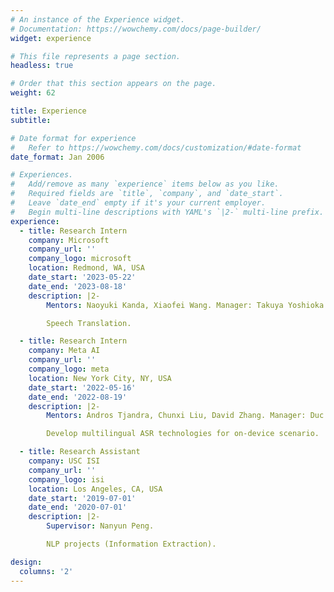```yaml
---
# An instance of the Experience widget.
# Documentation: https://wowchemy.com/docs/page-builder/
widget: experience

# This file represents a page section.
headless: true

# Order that this section appears on the page.
weight: 62

title: Experience
subtitle:

# Date format for experience
#   Refer to https://wowchemy.com/docs/customization/#date-format
date_format: Jan 2006

# Experiences.
#   Add/remove as many `experience` items below as you like.
#   Required fields are `title`, `company`, and `date_start`.
#   Leave `date_end` empty if it's your current employer.
#   Begin multi-line descriptions with YAML's `|2-` multi-line prefix.
experience:
  - title: Research Intern
    company: Microsoft
    company_url: ''
    company_logo: microsoft
    location: Redmond, WA, USA
    date_start: '2023-05-22'
    date_end: '2023-08-18'
    description: |2-
        Mentors: Naoyuki Kanda, Xiaofei Wang. Manager: Takuya Yoshioka ([Cognitive Services Research Speech team](https://www.microsoft.com/en-us/research/group/speech-research-team/)).

        Speech Translation.

  - title: Research Intern
    company: Meta AI
    company_url: ''
    company_logo: meta
    location: New York City, NY, USA
    date_start: '2022-05-16'
    date_end: '2022-08-19'
    description: |2-
        Mentors: Andros Tjandra, Chunxi Liu, David Zhang. Manager: Duc Le, Ozlem Kalinli (AI Speech team). 

        Develop multilingual ASR technologies for on-device scenario.

  - title: Research Assistant
    company: USC ISI
    company_url: ''
    company_logo: isi
    location: Los Angeles, CA, USA
    date_start: '2019-07-01'
    date_end: '2020-07-01'
    description: |2-
        Supervisor: Nanyun Peng.

        NLP projects (Information Extraction).

design:
  columns: '2'
---
```

